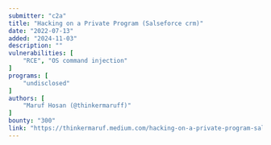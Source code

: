 ```yaml
---
submitter: "c2a"
title: "Hacking on a Private Program (Salseforce crm)"
date: "2022-07-13"
added: "2024-11-03"
description: ""
vulnerabilities: [
    "RCE", "OS command injection"
]
programs: [
    "undisclosed"
]
authors: [
    "Maruf Hosan (@thinkermaruff)"
]
bounty: "300"
link: "https://thinkermaruf.medium.com/hacking-on-a-private-program-salseforce-crm-12bfef43fcc7"
---
```




